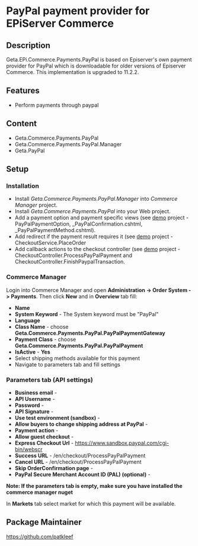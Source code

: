 PayPal payment provider for EPiServer Commerce
=============


## Description
Geta.EPi.Commerce.Payments.PayPal is based on Episerver's own payment provider for PayPal which is downloadable for older versions of Episerver Commerce. This implementation is upgraded to 11.2.2. 

## Features
* Perform payments through paypal

## Content
* Geta.Commerce.Payments.PayPal
* Geta.Commerce.Payments.PayPal.Manager
* Geta.PayPal


## Setup

### Installation

- Install _Geta.Commerce.Payments.PayPal.Manager_ into _Commerce Manager_ project.
- Install _Geta.Commerce.Payments.PayPal_ into your Web project.
- Add a payment option and payment specific views (see [demo](./demo) project - PayPalPaymentOption, _PayPalConfirmation.cshtml, _PayPalPaymentMethod.cshtml).
- Add redirect if the payment result requires it (see [demo](./demo) project - CheckoutService.PlaceOrder
- Add callback actions to the checkout controller (see [demo](./demo) project - CheckoutController.ProcessPayPalPayment and CheckoutController.FinishPaypalTransaction.

### Commerce Manager

Login into Commerce Manager and open **Administration -> Order System -> Payments**. Then click **New** and in **Overview** tab fill:

- **Name**
- **System Keyword** -  The System keyword must be "PayPal" 
- **Language**
- **Class Name** - choose **Geta.Commerce.Payments.PayPal.PayPalPaymentGateway**
- **Payment Class** - choose **Geta.Commerce.Payments.PayPal.PayPalPayment**
- **IsActive** - **Yes**
- Select shipping methods available for this payment
- Navigate to parameters tab and fill settings 

### Parameters tab (API settings)
- **Business email** - 
- **API Username** - 
- **Password** -
- **API Signature** - 
- **Use test environment (sandbox)** -
- **Allow buyers to change shipping address at PayPal** -
- **Payment action** -
- **Allow guest checkout** - 
- **Express Checkout Url** - https://www.sandbox.paypal.com/cgi-bin/webscr
- **Success URL** - /en/checkout/ProcessPayPalPayment
- **Cancel URL** - /en/checkout/ProcessPayPalPayment
- **Skip OrderConfirmation page** - 
- **PayPal Secure Merchant Account ID (PAL) (optional)** -


**Note: If the parameters tab is empty, make sure you have installed the commerce manager nuget**

In **Markets** tab select market for which this payment will be available.

## Package Maintainer
https://github.com/patkleef
